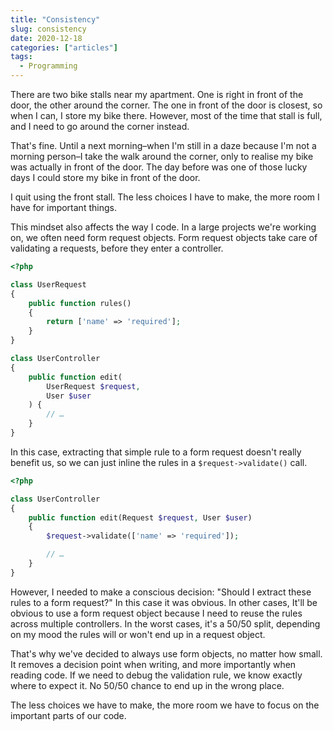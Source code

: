 ```yaml
---
title: "Consistency"
slug: consistency
date: 2020-12-18
categories: ["articles"]
tags:
  - Programming
---
```


There are two bike stalls near my apartment. One is right in front of the door, the other around the corner. The one in front of the door is closest, so when I can, I store my bike there. However, most of the time that stall is full, and I need to go around the corner instead.

That's fine. Until a next morning–when I'm still in a daze because I'm not a morning person–I take the walk around the corner, only to realise my bike was actually in front of the door. The day before was one of those lucky days I could store my bike in front of the door.

I quit using the front stall. The less choices I have to make, the more room I have for important things.

<!--more-->

This mindset also affects the way I code. In a large projects we're working on, we often need form request objects. Form request objects take care of validating a requests, before they enter a controller.

```php
<?php

class UserRequest
{
    public function rules()
    {
        return ['name' => 'required'];
    }
}

class UserController
{
    public function edit(
        UserRequest $request,
        User $user
    ) {
        // …
    }
}
```

In this case, extracting that simple rule to a form request doesn't really benefit us, so we can just inline the rules in a  `$request->validate()` call.

```php
<?php

class UserController
{
    public function edit(Request $request, User $user)
    {
        $request->validate(['name' => 'required']);

        // …
    }
}
```

However, I needed to make a conscious decision: "Should I extract these rules to a form request?" In this case it was obvious. In other cases, It'll be obvious to use a form request object because I need to reuse the rules across multiple controllers. In the worst cases, it's a 50/50 split, depending on my mood the rules will or won't end up in a request object.

That's why we've decided to always use form objects, no matter how small. It removes a decision point when writing, and more importantly when reading code. If we need to debug the validation rule, we know exactly where to expect it. No 50/50 chance to end up in the wrong place.

The less choices we have to make, the more room we have to focus on the important parts of our code.
